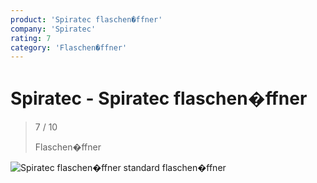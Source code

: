 ```yaml
---
product: 'Spiratec flaschen�ffner'
company: 'Spiratec'
rating: 7
category: 'Flaschen�ffner'
---
```


# Spiratec - Spiratec flaschen�ffner
>
> 7 / 10
>
> Flaschen�ffner

![Spiratec flaschen�ffner](assets\spiratec-spiratec-flaschen�ffner-547c8b7b-aea5-4b77-9f5b-8ea714a83a63.jpg)
standard flaschen�ffner
